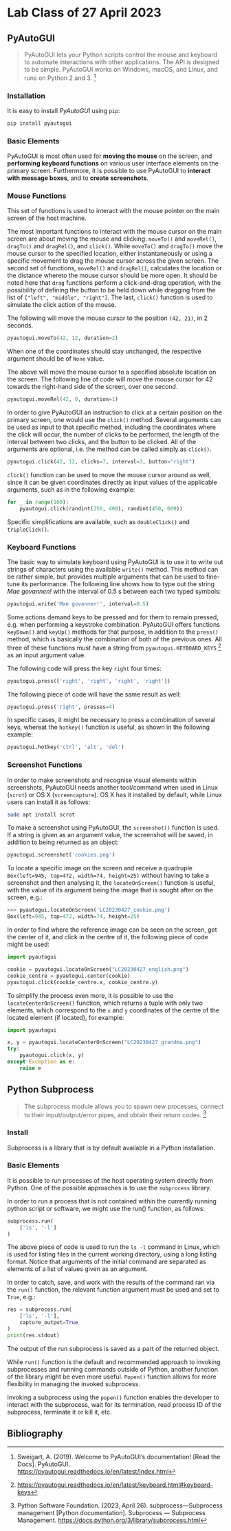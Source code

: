 # Lab Class of 27 April 2023

<!-- @import "[TOC]" {cmd="toc" depthFrom=1 depthTo=6 orderedList=false} -->

## PyAutoGUI

> PyAutoGUI lets your Python scripts control the mouse and keyboard to automate interactions with other applications. The API is designed to be simple. PyAutoGUI works on Windows, macOS, and Linux, and runs on Python 2 and 3. [^sweigart2019WelcomePyAutoGUIDocumentation]

### Installation

It is easy to install *PyAutoGUI* using `pip`:

```bash
pip install pyautogui
```

### Basic Elements

PyAutoGUI is most often used for **moving the mouse** on the screen, and **performing keyboard functions** on various user interface elements on the primary screen. Furthermore, it is possible to use PyAutoGUI to **interact with message boxes**, and to **create screenshots**.

### Mouse Functions

This set of functions is used to interact with the mouse pointer on the main screen of the host machine.

The most important functions to interact with the mouse cursor on the main screen are about moving the mouse and clicking: `moveTo()` and `moveRel()`, `dragTo()` and `dragRel()`, and `click()`. While `moveTo()` and `dragTo()` move the mouse cursor to the specified location, either instantaneously or using a specific movement to drag the mouse cursor across the given screen. The second set of functions, `moveRel()` and `dragRel()`, calculates the location or the distance whereto the mouse cursor should be more open. It should be noted here that `drag` functions perform a click-and-drag operation, with the possibility of defining the button to be held down while dragging from the list of `["left", "middle", "right"]`. The last, `click()` function is used to simulate the click action of the mouse.

The following will move the mouse cursor to the position `(42, 21)`, in 2 seconds.

```Python
pyautogui.moveTo(42, 12, duration=2)
```

When one of the coordinates should stay unchanged, the respective argument should be of `None` value.

The above will move the mouse cursor to a specified absolute location on the screen. The following line of code will move the mouse cursor for 42 towards the right-hand side of the screen, over one second.

```Python
pyautogui.moveRel(42, 0, duration=1)
```

In order to give PyAutoGUI an instruction to click at a certain position on the primary screen, one would use the `click()` method. Several arguments can be used as input to that specific method, including the coordinates where the click will occur, the number of clicks to be performed, the length of the interval between two clicks, and the button to be clicked. All of the arguments are optional, i.e. the method can be called simply as `click()`.

```Python
pyautogui.click(42, 12, clicks=7, interval=3, button="right")
```

`click()` function can be used to move the mouse cursor around as well, since it can be given coordinates directly as input values of the applicable arguments, such as in the following example:

```Python
for _ in range(100):
    pyautogui.click(randint(250, 400), randint(450, 600))
```

Specific simplifications are available, such as `doubleClick()` and `tripleClick()`.

### Keyboard Functions

The basic way to simulate keyboard using PyAutoGUI is to use it to write out strings of characters using the available `write()` method. This method can be rather simple, but provides multiple arguments that can be used to fine-tune its performance. The following line shows how to type out the string *Mae govannen!* with the interval of 0.5 s between each two typed symbols:

```Python
pyautogui.write('Mae govannen!', interval=0.5)
```

Some actions demand keys to be pressed and for them to remain pressed, e.g. when performing a keystroke combination. PyAutoGUI offers functions `keyDown()` and `keyUp()` methods for that purpose, in addition to the `press()` method, which is basically the combination of both of the previous ones. All three of these functions must have a string from `pyautogui.KEYBOARD_KEYS` [^2cICkl6S] as an input argument value.

The following code will press the key `right` four times:

```Python
pyautogui.press(['right', 'right', 'right', 'right'])
```

The following piece of code will have the same result as well:

```Python
pyautogui.press('right', presses=4)
```

In specific cases, it might be necessary to press a combination of several keys, whereat the `hotkey()` function is useful, as shown in the following example:

```Python
pyautogui.hotkey('ctrl', 'alt', 'del')
```

### Screenshot Functions

In order to make screenshots and recognise visual elements within screenshots, PyAutoGUI needs another tool/command when used in Linux (`scrot`) or OS X (`screencapture`). OS X has it installed by default, while Linux users can install it as follows:

```bash
sudo apt install scrot
```

To make a screenshot using PyAutoGUI, the `screenshot()` function is used. If a string is given as an argument value, the screenshot will be saved, in addition to being returned as an object:

```Python
pyautogui.screenshot('cookies.png')
```

To locate a specific image on the screen and receive a quadruple `Box(left=945, top=472, width=74, height=25)` without having to take a screenshot and then analysing it, the `locateOnScreen()` function is useful, with the value of its argument being the image that is sought after on the screen, e.g.:

```Python
>>> pyautogui.locateOnScreen('LC20230427_cookie.png')
Box(left=945, top=472, width=74, height=25)
```

In order to find where the reference image can be seen on the screen, get the center of it, and click in the centre of it, the following piece of code might be used:

```Python
import pyautogui

cookie = pyautogui.locateOnScreen("LC20230427_english.png")
cookie_centre = pyautogui.center(cookie)
pyautogui.click(cookie_centre.x, cookie_centre.y)
```

To simplify the process even more, it is possible to use the `locateCenterOnScreen()` function, which returns a tuple with only two elements, which correspond to the `x` and `y` coordinates of the centre of the located element (if located), for example:

```Python
import pyautogui

x, y = pyautogui.locateCenterOnScreen("LC20230427_grandma.png")
try:
    pyautogui.click(x, y)
except Exception as e:
    raise e
```

## Python Subprocess

> The subprocess module allows you to spawn new processes, connect to their input/output/error pipes, and obtain their return codes. [^pythonsoftwarefoundation2023SubprocessSubprocessManagement]

### Install

Subprocess is a library that is by default available in a Python installation.

### Basic Elements

It is possible to run processes of the host operating system directly from Python. One of the possible approaches is to use the `subprocess` library.

In order to run a process that is not contained within the currently running python script or software, we might use the run() function, as follows:

```Python
subprocess.run(
    ['ls', '-l']
)
```

The above piece of code is used to run the `ls -l` command in Linux, which is used for listing files in the current working directory, using a long listing format. Notice that arguments of the initial command are separated as elements of a list of values given as an argument.

In order to catch, save, and work with the results of the command ran via the `run()` function, the relevant function argument must be used and set to `True`, e.g.:

```Python
res = subprocess.run(
    ['ls', '-l'],
    capture_output=True
)
print(res.stdout)
```

The output of the run subprocess is saved as a part of the returned object.

While `run()` function is the default and recommended approach to invoking subprocesses and running commands outside of Python, another function of the library might be even more useful. `Popen()` function allows for more flexibility in managing the invoked subprocess.

Invoking a subprocess using the `popen()` function enables the developer to interact with the subprocess, wait for its termination, read process ID of the subprocess, terminate it or kill it, etc.

## Bibliography

[^sweigart2019WelcomePyAutoGUIDocumentation]: Sweigart, A. (2019). Welcome to PyAutoGUI’s documentation! [Read the Docs]. PyAutoGUI. https://pyautogui.readthedocs.io/en/latest/index.html

[^2cICkl6S]: <https://pyautogui.readthedocs.io/en/latest/keyboard.html#keyboard-keys>

[^pythonsoftwarefoundation2023SubprocessSubprocessManagement]: Python Software Foundation. (2023, April 26). subprocess—Subprocess management [Python documentation]. Subprocess — Subprocess Management. https://docs.python.org/3/library/subprocess.html
